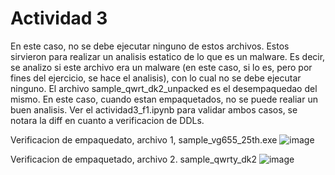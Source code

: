 # Actividad 3
En este caso, no se debe ejecutar ninguno de estos archivos. Estos sirvieron para realizar un analisis estatico de lo que es un malware.
Es decir, se analizo si este archivo era un malware (en este caso, si lo es, pero por fines del ejercicio, se hace el analisis), con lo cual
no se debe ejecutar ninguno. El archivo sample_qwrt_dk2_unpacked es el desempaquedao del mismo. En este caso, cuando estan empaquetados, no se
puede realiar un buen analisis. Ver el actividad3_f1.ipynb para validar ambos casos, se notara la diff en cuanto a verificacion de DDLs.



Verificacion de empaquedato, archivo 1, sample_vg655_25th.exe
![image](https://github.com/user-attachments/assets/cf35f08c-6260-41b3-a978-5b575505ca5c)

Verificacion de empaquetado, archivo 2. sample_qwrty_dk2
![image](https://github.com/user-attachments/assets/e6842043-37d6-4cbb-95c3-43bd0e44efa6)
